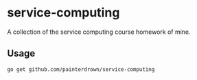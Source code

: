 # service-computing

A collection of the service computing course homework of mine.

## Usage

`go get github.com/painterdrown/service-computing`
